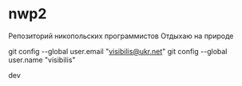 # nwp2
Репозиторий никопольских программистов 
Отдыхаю на природе

  git config --global user.email "visibilis@ukr.net"
  git config --global user.name "visibiIis"

dev



